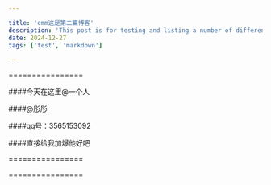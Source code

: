```yaml
---

title: 'emm这是第二篇博客'
description: 'This post is for testing and listing a number of different markdown elements'
date: 2024-12-27
tags: ['test', 'markdown']

---
```


================

####今天在这里@一个人

####@彤彤

####qq号：3565153092

####直接给我加爆他好吧

================

================
